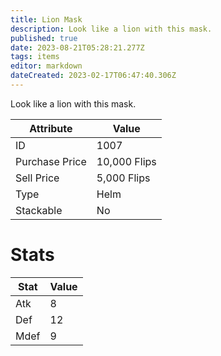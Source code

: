 ```yaml
---
title: Lion Mask
description: Look like a lion with this mask.
published: true
date: 2023-08-21T05:28:21.277Z
tags: items
editor: markdown
dateCreated: 2023-02-17T06:47:40.306Z
---
```


Look like a lion with this mask.

|Attribute|Value|
|-|-|
|ID|1007|
|Purchase Price|10,000 Flips|
|Sell Price|5,000 Flips|
|Type|Helm|
|Stackable|No|

# Stats
|Stat|Value|
|-|-|
|Atk|8|
|Def|12|
|Mdef|9|
